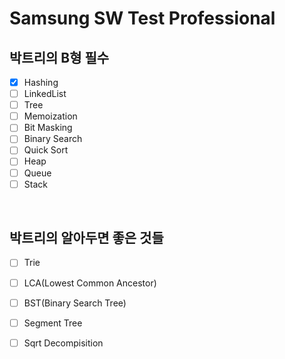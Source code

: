 # Samsung SW Test Professional

## 박트리의 B형 필수

- [x] Hashing
- [ ] LinkedList
- [ ] Tree
- [ ] Memoization
- [ ] Bit Masking
- [ ] Binary Search
- [ ] Quick Sort
- [ ] Heap
- [ ] Queue
- [ ] Stack

&nbsp;

## 박트리의 알아두면 좋은 것들

- [ ] Trie
- [ ] LCA(Lowest Common Ancestor)
- [ ] BST(Binary Search Tree)
- [ ] Segment Tree
- [ ] Sqrt Decompisition


